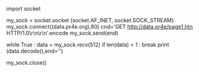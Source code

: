 import socket

my_sock = socket.socket (socket.AF_INET, socket.SOCK_STREAM)
my_sock.connect((data.pr4e.org),80)
cnd='GET http://data.pr4e/page1.htn HTTP/1.0\r\n\r\n'.encode
my_sock.send(end)


while True :
   data = my_sock.recv(512)
   if len(data) < 1 :
      break
print (data.decode(),end='')

my_sock.close()
